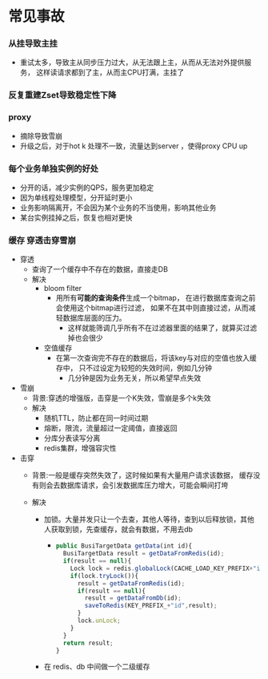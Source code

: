 常见事故
=======

### 从挂导致主挂
- 重试太多，导致主从同步压力过大，从无法跟上主，从而从无法对外提供服务，
这样读请求都到了主，从而主CPU打满，主挂了
  
### 反复重建Zset导致稳定性下降

### proxy
- 摘除导致雪崩
- 升级之后，对于hot k 处理不一致，流量达到server ，使得proxy CPU up

### 每个业务单独实例的好处
- 分开的话，减少实例的QPS，服务更加稳定
- 因为单线程处理模型，分开延时更小
- 业务影响隔离开，不会因为某个业务的不当使用，影响其他业务
- 某台实例挂掉之后，恢复也相对更快

### 缓存 穿透击穿雪崩

- 穿透
  - 查询了一个缓存中不存在的数据，直接走DB
  - 解决
    - bloom filter
      - 用所有**可能的查询条件**生成一个bitmap，
        在进行数据库查询之前会使用这个bitmap进行过滤，
        如果不在其中则直接过滤，从而减轻数据库层面的压力。
          - 这样就能筛调几乎所有不在过滤器里面的结果了，就算买过滤掉也会很少
    - 空值缓存
      - 在第一次查询完不存在的数据后，将该key与对应的空值也放入缓存中，
        只不过设定为较短的失效时间，例如几分钟
          - 几分钟是因为业务无关，所以希望早点失效
- 雪崩
  - 背景:穿透的增强版，击穿是一个K失效，雪崩是多个k失效
  - 解决
    - 随机TTL，防止都在同一时间过期
    - 熔断，限流，流量超过一定阈值，直接返回
    - 分库分表读写分离
    - redis集群，增强容灾性
- 击穿
  - 背景:一般是缓存突然失效了，这时候如果有大量用户请求该数据，
    缓存没有则会去数据库请求，会引发数据库压力增大，可能会瞬间打垮
    
  - 解决
    - 加锁。大量并发只让一个去查，其他人等待，查到以后释放锁，其他人获取到锁，先查缓存，就会有数据，不用去db
      - ``` javascript
        public BusiTargetData getData(int id){
          BusiTargetData result = getDataFromRedis(id);
          if(result == null){
            Lock lock = redis.globalLock(CACHE_LOAD_KEY_PREFIX+"id");
            if(lock.tryLock()){
              result = getDataFromRedis(id);
              if(result == null){
                result = getDataFromDb(id);
                saveToRedis(KEY_PREFIX_+"id",result);
              }
              lock.unLock;
            }
          }
          return result;
        }
        ```
    - 在 redis、db 中间做一个二级缓存
    